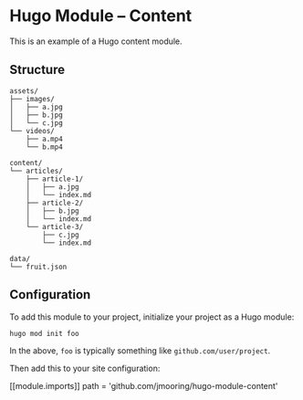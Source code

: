 # Hugo Module &ndash; Content

This is an example of a Hugo content module.

## Structure

```text
assets/
├── images/
│   ├── a.jpg
│   ├── b.jpg
│   └── c.jpg
└── videos/
    ├── a.mp4
    └── b.mp4

content/
└── articles/
    ├── article-1/
    │   ├── a.jpg
    │   └── index.md
    ├── article-2/
    │   ├── b.jpg
    │   └── index.md
    └── article-3/
        ├── c.jpg
        └── index.md

data/
└── fruit.json
```

## Configuration

To add this module to your project, initialize your project as a Hugo module:

```text
hugo mod init foo
```

In the above, `foo` is typically something like `github.com/user/project`.

Then add this to your site configuration:

[[module.imports]]
path = 'github.com/jmooring/hugo-module-content'
